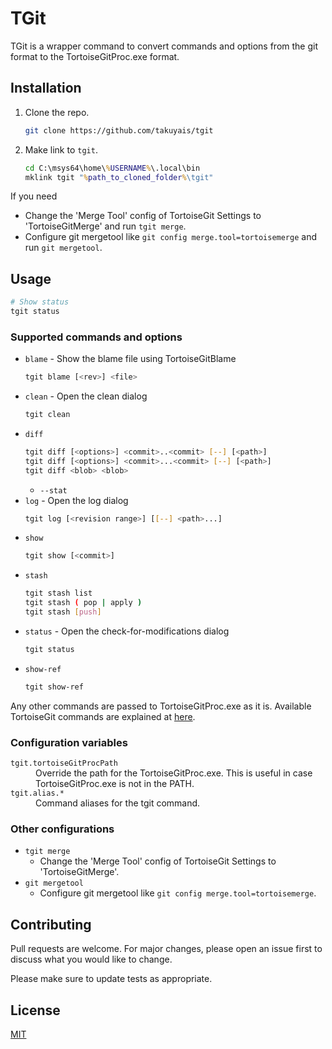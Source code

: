 # TGit
TGit is a wrapper command to convert commands and options from the git format to the TortoiseGitProc.exe format.

## Installation
1. Clone the repo.
    ```sh
    git clone https://github.com/takuyais/tgit
    ```
2. Make link to `tgit`.
    ```bat
    cd C:\msys64\home\%USERNAME%\.local\bin
    mklink tgit "%path_to_cloned_folder%\tgit"
    ```

If you need
* Change the 'Merge Tool' config of TortoiseGit Settings to 'TortoiseGitMerge' and run `tgit merge`.
* Configure git mergetool like `git config merge.tool=tortoisemerge` and run `git mergetool`.

## Usage
```sh
# Show status
tgit status
```

### Supported commands and options
* `blame` - Show the blame file using TortoiseGitBlame
    ```sh
    tgit blame [<rev>] <file>
    ```
* `clean` - Open the clean dialog
    ```sh
    tgit clean
    ```
* `diff`
    ```sh
    tgit diff [<options>] <commit>..<commit> [--] [<path>]
    tgit diff [<options>] <commit>...<commit> [--] [<path>]
    tgit diff <blob> <blob>
    ```
    * `--stat`
* `log` - Open the log dialog
    ```sh
    tgit log [<revision range>] [[--] <path>...]
    ```
* `show`
    ```sh
    tgit show [<commit>]
    ```
* `stash`
    ```sh
    tgit stash list
    tgit stash ( pop | apply )
    tgit stash [push]
    ```
* `status` - Open the check-for-modifications dialog
    ```sh
    tgit status
    ```
* `show-ref`
    ```sh
    tgit show-ref
    ```
Any other commands are passed to TortoiseGitProc.exe as it is. Available TortoiseGit commands are explained at [here](https://tortoisegit.org/docs/tortoisegit/tgit-automation.html#tgit-automation-basics).

### Configuration variables
<dl>
  <dt><code>tgit.tortoiseGitProcPath</code></dt>
  <dd>Override the path for the TortoiseGitProc.exe. This is useful in case TortoiseGitProc.exe is not in the PATH.</dd>

  <dt><code>tgit.alias.*</code></dt>
  <dd>Command aliases for the tgit command.</dd>
</dl>

### Other configurations
* `tgit merge`
    * Change the 'Merge Tool' config of TortoiseGit Settings to 'TortoiseGitMerge'.
* `git mergetool`
    * Configure git mergetool like `git config merge.tool=tortoisemerge`.

## Contributing
Pull requests are welcome. For major changes, please open an issue first to discuss what you would like to change.

Please make sure to update tests as appropriate.

## License
[MIT](https://choosealicense.com/licenses/mit/)

